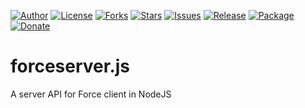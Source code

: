 
[![Author](https://img.shields.io/badge/author-9r3i-lightgrey.svg)](https://github.com/9r3i)
[![License](https://img.shields.io/github/license/9r3i/forceserver.js.svg)](https://github.com/9r3i/forceserver.js/blob/master/LICENSE)
[![Forks](https://img.shields.io/github/forks/9r3i/forceserver.js.svg)](https://github.com/9r3i/forceserver.js/network)
[![Stars](https://img.shields.io/github/stars/9r3i/forceserver.js.svg)](https://github.com/9r3i/forceserver.js/stargazers)
[![Issues](https://img.shields.io/github/issues/9r3i/forceserver.js.svg)](https://github.com/9r3i/forceserver.js/issues)
[![Release](https://img.shields.io/github/release/9r3i/forceserver.js.svg)](https://github.com/9r3i/forceserver.js/releases)
[![Package](https://img.shields.io/npm/v/@9r3i/forceserver.svg?label=npm)](https://www.npmjs.com/package/@9r3i/forceserver)
[![Donate](https://img.shields.io/badge/donate-paypal-orange.svg)](https://paypal.me/9r3i)



# forceserver.js
A server API for Force client in NodeJS
